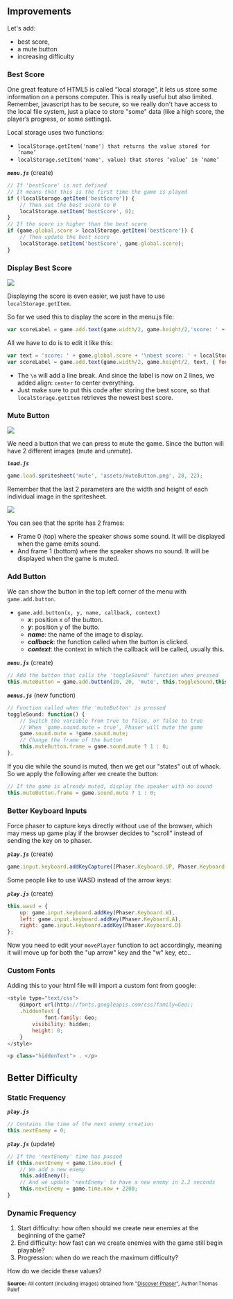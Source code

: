 ## Improvements

Let's add:
- best score,
- a mute button
- increasing difficulty

### Best Score

One great feature of HTML5 is called “local storage”, it lets us store some information on a persons computer. This is really useful but also limited. Remember, javascript has to be secure, so we really don't have access to the local file system, just a place to store "some" data (like a high score, the player’s progress, or some settings).

Local storage uses two functions:
- `localStorage.getItem('name') that returns the value stored for ‘name’`
- `localStorage.setItem('name', value) that stores ‘value’ in ‘name’`

***`menu.js`*** (create)
```js
// If 'bestScore' is not defined
// It means that this is the first time the game is played
if (!localStorage.getItem('bestScore')) {
    // Then set the best score to 0
    localStorage.setItem('bestScore', 0);
}
// If the score is higher than the best score
if (game.global.score > localStorage.getItem('bestScore')) {
    // Then update the best score
    localStorage.setItem('bestScore', game.global.score);
}
```

### Display Best Score

![](http://f.cl.ly/items/2q471o1y2x2l3F0X0Y39/Screen%20Shot%202016-06-13%20at%209.37.44%20AM.png)

Displaying the score is even easier, we just have to use `localStorage.getItem`.

So far we used this to display the score in the menu.js file:

```js
var scoreLabel = game.add.text(game.width/2, game.height/2,'score: ' + game.global.score,{ font: '25px Arial', fill: '#ffffff' });
```

All we have to do is to edit it like this:
```js
var text = 'score: ' + game.global.score + '\nbest score: ' + localStorage.getItem('bestScore');
var scoreLabel = game.add.text(game.width/2, game.height/2, text, { font: '25px Arial', fill: '#ffffff', align: 'center' });
```

- The `\n` will add a line break. And since the label is now on 2 lines, we added align: `center` to center everything.
- Just make sure to put this code after storing the best score, so that `localStorage.getItem` retrieves the newest best score.

### Mute Button

![](http://f.cl.ly/items/1W2j052U3B3z1G2R1D1u/Screen%20Shot%202016-06-13%20at%209.31.43%20AM.png)

We need a button that we can press to mute the game. Since the button will have 2 different images (mute and unmute).

***`load.js`***
```js
game.load.spritesheet('mute', 'assets/muteButton.png', 28, 22);
```

Remember that the last 2 parameters are the width and height of each individual image in the spritesheet.

![](http://f.cl.ly/items/383q283K0m3s0t3W0f3W/Screen%20Shot%202016-06-13%20at%209.32.36%20AM.png)

You can see that the sprite has 2 frames:
- Frame 0 (top) where the speaker shows some sound. It will be displayed when the game emits sound.
- And frame 1 (bottom) where the speaker shows no sound. It will be displayed when the game is muted.

### Add Button

We can show the button in the top left corner of the menu with `game.add.button`.
- `game.add.button(x, y, name, callback, context)`
    - ***x***: position x of the button.
    - ***y***: position y of the butto.
    - ***name***: the name of the image to display.
    - ***callback***: the function called when the button is clicked.
    - ***context***: the context in which the callback will be called, usually this.

***`menu.js`*** (create)
```js
// Add the button that calls the 'toggleSound' function when pressed
this.muteButton = game.add.button(20, 20, 'mute', this.toggleSound,this);
```

***`menus.js`*** (new function)
```js
// Function called when the 'muteButton' is pressed
toggleSound: function() {
    // Switch the variable from true to false, or false to true
    // When 'game.sound.mute = true', Phaser will mute the game
    game.sound.mute = !game.sound.mute;
    // Change the frame of the button
    this.muteButton.frame = game.sound.mute ? 1 : 0;
},
```
If you die while the sound is muted, then we get our "states" out of whack. So we apply the following after we create the button:

```js
// If the game is already muted, display the speaker with no sound
this.muteButton.frame = game.sound.mute ? 1 : 0;
```

### Better Keyboard Inputs

Force phaser to capture keys directly without use of the browser, which may mess up game play if the browser decides to "scroll" instead of sending the key on to phaser.

***`play.js`*** (create)
```js
game.input.keyboard.addKeyCapture([Phaser.Keyboard.UP, Phaser.Keyboard.DOWN, Phaser.Keyboard.LEFT, Phaser.Keyboard.RIGHT]);
```

Some people like to use WASD instead of the arrow keys:

***`play.js`*** (create)
```js
this.wasd = {
    up: game.input.keyboard.addKey(Phaser.Keyboard.W),
    left: game.input.keyboard.addKey(Phaser.Keyboard.A),
    right: game.input.keyboard.addKey(Phaser.Keyboard.D)
};
```

Now you need to edit your `movePlayer` function to act accordingly, meaning it will move up for both the "up arrow" key and the "w" key, etc..

### Custom Fonts

Adding this to your html file will import a custom font from google:

```js
<style type="text/css">
    @import url(http://fonts.googleapis.com/css?family=Geo);
    .hiddenText {
            font-family: Geo;
        visibility: hidden;
        height: 0;
    }
</style>

<p class="hiddenText"> . </p>
```

## Better Difficulty

### Static Frequency

***`play.js`***
```js
// Contains the time of the next enemy creation
this.nextEnemy = 0;
```

***`play.js`*** (update)
```js
// If the 'nextEnemy' time has passed
if (this.nextEnemy < game.time.now) {
    // We add a new enemy
    this.addEnemy();
    // And we update 'nextEnemy' to have a new enemy in 2.2 seconds
    this.nextEnemy = game.time.now + 2200;
}
```

### Dynamic Frequency

1. Start difficulty: how often should we create new enemies at the beginning of the game?
2. End difficulty: how fast can we create enemies with the game still begin playable?
3. Progression: when do we reach the maximum difficulty?

How do we decide these values?





<sub>**Source:** All content (including images) obtained from "[Discover Phaser](https://www.discoverphaser.com/)", Author:Thomas Palef</sub>
